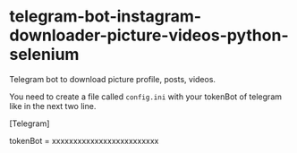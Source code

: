 # telegram-bot-instagram-downloader-picture-videos-python-selenium
Telegram bot to download picture profile, posts, videos.


You need to create a file called `config.ini` with your tokenBot of telegram like in the next two line.

[Telegram]

tokenBot = xxxxxxxxxxxxxxxxxxxxxxxxx
